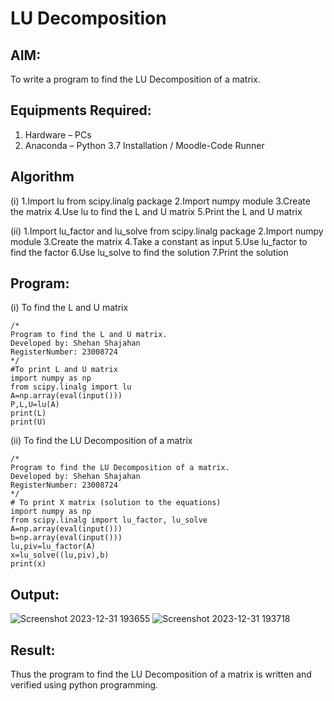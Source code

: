 # LU Decomposition 

## AIM:
To write a program to find the LU Decomposition of a matrix.

## Equipments Required:
1. Hardware – PCs
2. Anaconda – Python 3.7 Installation / Moodle-Code Runner

## Algorithm
(i)
1.Import lu from scipy.linalg package
2.Import numpy module
3.Create the matrix
4.Use lu to find the L and U matrix
5.Print the L and U matrix

(ii)
1.Import lu_factor and lu_solve from scipy.linalg package
2.Import numpy module
3.Create the matrix
4.Take a constant as input
5.Use lu_factor to find the factor
6.Use lu_solve to find the solution
7.Print the solution

## Program:
(i) To find the L and U matrix
```
/*
Program to find the L and U matrix.
Developed by: Shehan Shajahan
RegisterNumber: 23008724
*/
#To print L and U matrix
import numpy as np
from scipy.linalg import lu
A=np.array(eval(input()))
P,L,U=lu(A)
print(L)
print(U)
```
(ii) To find the LU Decomposition of a matrix
```
/*
Program to find the LU Decomposition of a matrix.
Developed by: Shehan Shajahan 
RegisterNumber: 23008724 
*/
# To print X matrix (solution to the equations)
import numpy as np
from scipy.linalg import lu_factor, lu_solve
A=np.array(eval(input()))
b=np.array(eval(input()))
lu,piv=lu_factor(A)
x=lu_solve((lu,piv),b)
print(x)
```
## Output:
![Screenshot 2023-12-31 193655](https://github.com/shehanshajahan/LU-Decomposition/assets/139317389/fe9b248d-4d27-4749-963c-562ea6de6047)
![Screenshot 2023-12-31 193718](https://github.com/shehanshajahan/LU-Decomposition/assets/139317389/53928eaa-350e-4db4-a360-dab2da0e164b)

## Result:
Thus the program to find the LU Decomposition of a matrix is written and verified using python programming.

